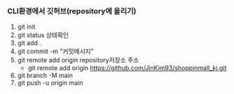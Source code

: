 ###  CLI환경에서 깃허브(repository에 올리기)

1. git init
2. git status 상태확인
3. git add .
4. git commit -m "커밋메시지"
5. git remote add origin repository저장소 주소
    - git remote add origin https://github.com/JinKim93/shoppinmall_kj.git  
7. git branch -M main
8. git push -u origin main




